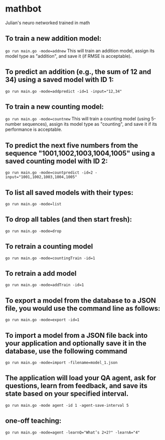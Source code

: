 # mathbot
Julian's neuro networked trained in math 

## To train a new addition model:
```go run main.go -mode=addnew```
This will train an addition model, assign its model type as "addition", and save it (if RMSE is acceptable).

## To predict an addition (e.g., the sum of 12 and 34) using a saved model with ID 1:
```go run main.go -mode=addpredict -id=1 -input="12,34"```

## To train a new counting model:
```go run main.go -mode=countnew```
This will train a counting model (using 5-number sequences), assign its model type as "counting", and save it if its performance is acceptable.

## To predict the next five numbers from the sequence "1001,1002,1003,1004,1005" using a saved counting model with ID 2:
```go run main.go -mode=countpredict -id=2 -input="1001,1002,1003,1004,1005"```

## To list all saved models with their types:
```go run main.go -mode=list```

## To drop all tables (and then start fresh):
```go run main.go -mode=drop```

## To retrain a counting model
```go run main.go -mode=countingTrain -id=1```

## To retrain a add model
```go run main.go -mode=addTrain -id=1```

## To export a model from the database to a JSON file, you would use the command line as follows:
```go run main.go -mode=export -id=1```

## To import a model from a JSON file back into your application and optionally save it in the database, use the following command
```go run main.go -mode=import -filename=model_1.json```

## The application will load your QA agent, ask for questions, learn from feedback, and save its state based on your specified interval.
```go run main.go -mode agent -id 1 -agent-save-interval 5```

## one-off teaching:
```go run main.go -mode=agent -learnQ="What’s 2+2?" -learnA="4"```